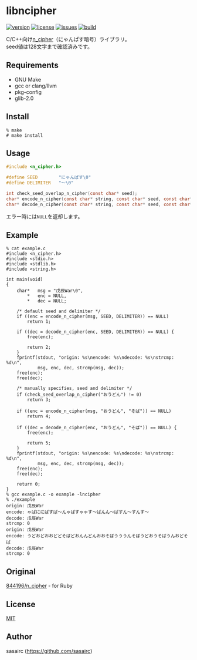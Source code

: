 libncipher
===

[![version](http://img.shields.io/github/tag/sasairc/libncipher.svg?style=flat&label=version)](https://github.com/sasairc/libncipher/releases)
[![license](https://img.shields.io/badge/License-MIT-blue.svg?style=flat)](https://raw.githubusercontent.com/sasairc/libncipher/master/LICENSE)
[![issues](http://img.shields.io/github/issues/sasairc/libncipher.svg?style=flat)](https://github.com/sasairc/libncipher/issues)
[![build](https://img.shields.io/travis/sasairc/libncipher.svg?style=flat)](https://travis-ci.org/sasairc/libncipher)

C/C++向け[n_cipher](https://github.com/844196/n_cipher)（にゃんぱす暗号）ライブラリ。	
seed値は128文字まで確認済みです。


## Requirements

* GNU Make
* gcc or clang/llvm
* pkg-config
* glib-2.0


## Install

```shellsession
% make
# make install
```


## Usage

```c
#include <n_cipher.h>

#define SEED        "にゃんぱす\0"
#define DELIMITER   "〜\0"

int check_seed_overlap_n_cipher(const char* seed);
char* encode_n_cipher(const char* string, const char* seed, const char* delimiter);
char* decode_n_cipher(const char* string, const char* seed, const char* delimiter);
```

エラー時には`NULL`を返却します。


## Example

```shellsession
% cat example.c
#include <n_cipher.h>
#include <stdio.h>
#include <stdlib.h>
#include <string.h>

int main(void)
{
    char*   msg = "戊辰War\0",
        *   enc = NULL,
        *   dec = NULL;

    /* default seed and delimiter */
    if ((enc = encode_n_cipher(msg, SEED, DELIMITER)) == NULL)
        return 1;
    
    if ((dec = decode_n_cipher(enc, SEED, DELIMITER)) == NULL) {
        free(enc);

        return 2;
    }
    fprintf(stdout, "origin: %s\nencode: %s\ndecode: %s\nstrcmp: %d\n",
            msg, enc, dec, strcmp(msg, dec));
    free(enc);
    free(dec);

    /* manually specifies, seed and delimiter */
    if (check_seed_overlap_n_cipher("おうどん") != 0)
        return 3;

    if ((enc = encode_n_cipher(msg, "おうどん", "そば")) == NULL)
        return 4;
    
    if ((dec = decode_n_cipher(enc, "おうどん", "そば")) == NULL) {
        free(enc);

        return 5;
    }
    fprintf(stdout, "origin: %s\nencode: %s\ndecode: %s\nstrcmp: %d\n",
            msg, enc, dec, strcmp(msg, dec));
    free(enc);
    free(dec);

    return 0;
}
% gcc example.c -o example -lncipher
% ./example
origin: 戊辰War
encode: ゃぱににぱすぱ〜んゃぱすゃゃす〜ぱんん〜ぱすん〜すんす〜
decode: 戊辰War
strcmp: 0
origin: 戊辰War
encode: うどおどおおどどそばどおんんどんおおそばうううんそばうどおうそばうんおどそば
decode: 戊辰War
strcmp: 0
```


## Original

[844196/n_cipher](https://github.com/844196/n_cipher) - for Ruby


## License

[MIT](https://github.com/sasairc/libncipher/blob/master/LICENSE)


## Author

sasairc (https://github.com/sasairc)
